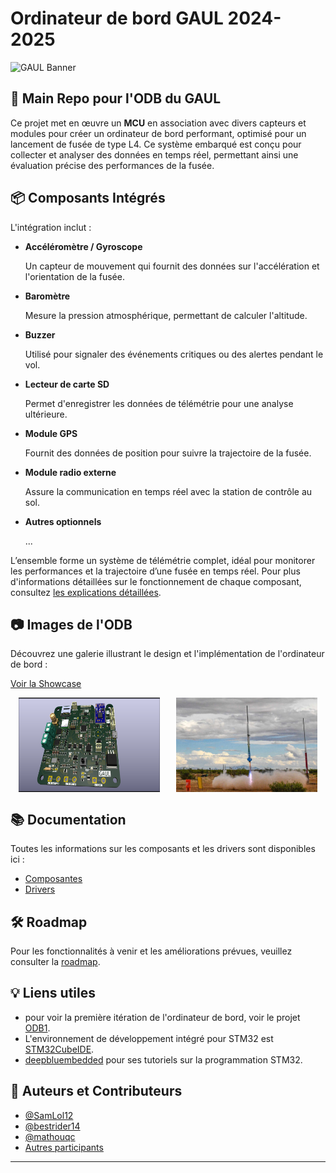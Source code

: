 # **Ordinateur de bord GAUL 2024-2025**

![GAUL Banner](Documentation/GAUL/GAUL_Logo_Animated.gif)

## 🌟 **Main Repo pour l'ODB du GAUL**

Ce projet met en œuvre un **MCU** en association avec divers capteurs et modules pour créer un ordinateur de bord performant, optimisé pour un lancement de fusée de type L4. Ce système embarqué est conçu pour collecter et analyser des données en temps réel, permettant ainsi une évaluation précise des performances de la fusée.

## 📦 **Composants Intégrés**
L'intégration inclut :

- **Accéléromètre / Gyroscope**
  
  Un capteur de mouvement qui fournit des données sur l'accélération et l'orientation de la fusée.
  
- **Baromètre**

  Mesure la pression atmosphérique, permettant de calculer l'altitude.

- **Buzzer**
  
  Utilisé pour signaler des événements critiques ou des alertes pendant le vol.

- **Lecteur de carte SD**
  
  Permet d'enregistrer les données de télémétrie pour une analyse ultérieure.

- **Module GPS**
  
  Fournit des données de position pour suivre la trajectoire de la fusée.

- **Module radio externe**
  
  Assure la communication en temps réel avec la station de contrôle au sol.

- **Autres optionnels**
  
  ...

L’ensemble forme un système de télémétrie complet, idéal pour monitorer les performances et la trajectoire d’une fusée en temps réel. Pour plus d'informations détaillées sur le fonctionnement de chaque composant, consultez [les explications détaillées](./Documentation/Explications.md).

## 📷 Images de l'ODB
Découvrez une galerie illustrant le design et l'implémentation de l'ordinateur de bord :

[Voir la Showcase](./Documentation/Showcase.md)

<div style="display: flex; justify-content: space-around;">
  <img src="./Documentation/Showcase/ODB1_PCB.png" alt="ODB1" width="45%">
  <img src="./Documentation/Showcase/Rocket_Launch.jpg" alt="Rocket Launch" width="45%">
</div>

## 📚 Documentation
Toutes les informations sur les composants et les drivers sont disponibles ici :

- [Composantes](./Documentation/Composantes.md)
- [Drivers](./Documentation/Drivers.md)

## 🛠 Roadmap
Pour les fonctionnalités à venir et les améliorations prévues, veuillez consulter la [roadmap](./Documentation/Roadmap.md).

## 💡 Liens utiles
- pour voir la première itération de l'ordinateur de bord, voir le projet [ODB1](https://github.com/GAULAvionique2023-2024/ODB1_Firmware).
- L'environnement de développement intégré pour STM32 est [STM32CubeIDE](https://www.st.com/en/development-tools/stm32cubeide.html).
- [deepbluembedded](https://deepbluembedded.com/stm32-arm-programming-tutorials/) pour ses tutoriels sur la programmation STM32.

## 👥 Auteurs et Contributeurs
- [@SamLol12](https://github.com/SamLol12)
- [@bestrider14](https://github.com/bestrider14)
- [@mathouqc](https://github.com/mathouqc)
- [Autres participants](./Documentation/Participants.md)
---
